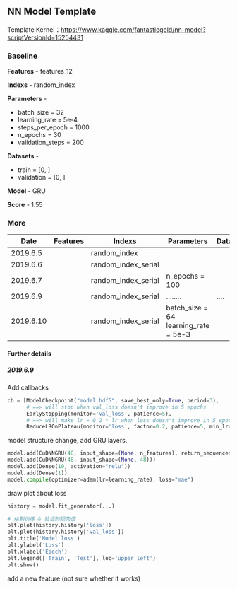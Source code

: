## NN Model Template

Template Kernel：<https://www.kaggle.com/fantasticgold/nn-model?scriptVersionId=15254431>



### Baseline

**Features** - features_12

**Indexs** - random_index

**Parameters** - 

+ batch_size = 32
+ learning_rate = 5e-4
+ steps_per_epoch = 1000
+ n_epochs = 30
+ validation_steps = 200

**Datasets** - 

+ train = [0, ]
+ validation = [0, ]

**Model** - GRU

**Score** - 1.55



### More

| Date      | Features | Indexs              | Parameters                           | Datasets | Model | Score |
| --------- | -------- | ------------------- | ------------------------------------ | -------- | ----- | ----- |
| 2019.6.5  |          | random_index        |                                      |          | LSTM  | 1.52  |
| 2019.6.6  |          | random_index_serial |                                      |          | LSTM  | 1.48  |
| 2019.6.7  |          | random_index_serial | n_epochs = 100                       |          | LSTM  | 1.59  |
| 2019.6.9  |          | random_index_serial | ........                             | ....     | GRU   | 1.53  |
| 2019.6.10 |          | random_index_serial | batch_size = 64 learning_rate = 5e-3 |          | LSTM  | 1.65  |


#### Further details

##### 2019.6.9

Add callbacks

```python
cb = [ModelCheckpoint("model.hdf5", save_best_only=True, period=3),
      # ==> will stop when val_loss doesn't improve in 5 epochs
      EarlyStopping(monitor='val_loss', patience=5),                
      # ==> will make lr = 0.2 * lr when loss doesn't improve in 5 epochs
      ReduceLROnPlateau(monitor='loss', factor=0.2, patience=5, min_lr=10e-8)]
```

model structure change, add GRU layers.

```python
model.add(CuDNNGRU(48, input_shape=(None, n_features), return_sequences=True))
model.add(CuDNNGRU(48, input_shape=(None, 48)))
model.add(Dense(10, activation="relu"))
model.add(Dense(1))
model.compile(optimizer=adam(lr=learning_rate), loss="mae")
```

draw plot about loss

```python
history = model.fit_generator(...)

# 绘制训练 & 验证的损失值
plt.plot(history.history['loss'])
plt.plot(history.history['val_loss'])
plt.title('Model loss')
plt.ylabel('Loss')
plt.xlabel('Epoch')
plt.legend(['Train', 'Test'], loc='upper left')
plt.show()
```

add a new feature (not sure whether it works)
